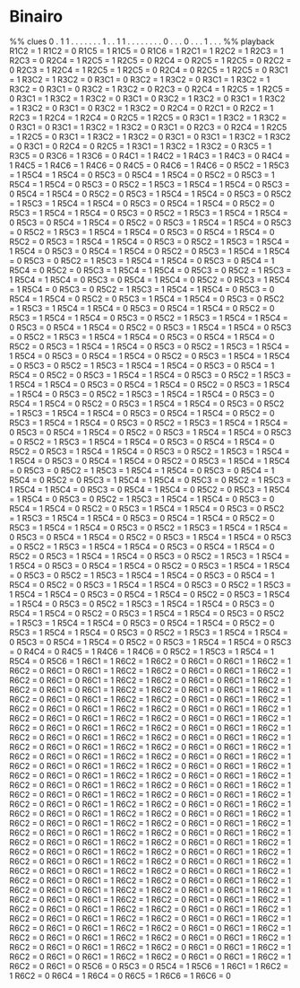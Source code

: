 # Binairo

<!-- %% svg-grid: none -->

<div id = "binairo" data-type = "binairo">
%% clues
0 . 1 1 . .
. . . . . 1
. . 1 1 . .
. . . . . .
0 . . . 0 .
. . 1 . . .
%% playback
R1C2 = 1
R1C2 = 0
R1C5 = 1
R1C5 = 0
R1C6 = 1
R2C1 = 1
R2C2 = 1
R2C3 = 1
R2C3 = 0
R2C4 = 1
R2C5 = 1
R2C5 = 0
R2C4 = 0
R2C5 = 1
R2C5 = 0
R2C2 = 0
R2C3 = 1
R2C4 = 1
R2C5 = 1
R2C5 = 0
R2C4 = 0
R2C5 = 1
R2C5 = 0
R3C1 = 1
R3C2 = 1
R3C2 = 0
R3C1 = 0
R3C2 = 1
R3C2 = 0
R3C1 = 1
R3C2 = 1
R3C2 = 0
R3C1 = 0
R3C2 = 1
R3C2 = 0
R2C3 = 0
R2C4 = 1
R2C5 = 1
R2C5 = 0
R3C1 = 1
R3C2 = 1
R3C2 = 0
R3C1 = 0
R3C2 = 1
R3C2 = 0
R3C1 = 1
R3C2 = 1
R3C2 = 0
R3C1 = 0
R3C2 = 1
R3C2 = 0
R2C4 = 0
R2C1 = 0
R2C2 = 1
R2C3 = 1
R2C4 = 1
R2C4 = 0
R2C5 = 1
R2C5 = 0
R3C1 = 1
R3C2 = 1
R3C2 = 0
R3C1 = 0
R3C1 = 1
R3C2 = 1
R3C2 = 0
R3C1 = 0
R2C3 = 0
R2C4 = 1
R2C5 = 1
R2C5 = 0
R3C1 = 1
R3C2 = 1
R3C2 = 0
R3C1 = 0
R3C1 = 1
R3C2 = 1
R3C2 = 0
R3C1 = 0
R2C4 = 0
R2C5 = 1
R3C1 = 1
R3C2 = 1
R3C2 = 0
R3C5 = 1
R3C5 = 0
R3C6 = 1
R3C6 = 0
R4C1 = 1
R4C2 = 1
R4C3 = 1
R4C3 = 0
R4C4 = 1
R4C5 = 1
R4C6 = 1
R4C6 = 0
R4C5 = 0
R4C6 = 1
R4C6 = 0
R5C2 = 1
R5C3 = 1
R5C4 = 1
R5C4 = 0
R5C3 = 0
R5C4 = 1
R5C4 = 0
R5C2 = 0
R5C3 = 1
R5C4 = 1
R5C4 = 0
R5C3 = 0
R5C2 = 1
R5C3 = 1
R5C4 = 1
R5C4 = 0
R5C3 = 0
R5C4 = 1
R5C4 = 0
R5C2 = 0
R5C3 = 1
R5C4 = 1
R5C4 = 0
R5C3 = 0
R5C2 = 1
R5C3 = 1
R5C4 = 1
R5C4 = 0
R5C3 = 0
R5C4 = 1
R5C4 = 0
R5C2 = 0
R5C3 = 1
R5C4 = 1
R5C4 = 0
R5C3 = 0
R5C2 = 1
R5C3 = 1
R5C4 = 1
R5C4 = 0
R5C3 = 0
R5C4 = 1
R5C4 = 0
R5C2 = 0
R5C3 = 1
R5C4 = 1
R5C4 = 0
R5C3 = 0
R5C2 = 1
R5C3 = 1
R5C4 = 1
R5C4 = 0
R5C3 = 0
R5C4 = 1
R5C4 = 0
R5C2 = 0
R5C3 = 1
R5C4 = 1
R5C4 = 0
R5C3 = 0
R5C2 = 1
R5C3 = 1
R5C4 = 1
R5C4 = 0
R5C3 = 0
R5C4 = 1
R5C4 = 0
R5C2 = 0
R5C3 = 1
R5C4 = 1
R5C4 = 0
R5C3 = 0
R5C2 = 1
R5C3 = 1
R5C4 = 1
R5C4 = 0
R5C3 = 0
R5C4 = 1
R5C4 = 0
R5C2 = 0
R5C3 = 1
R5C4 = 1
R5C4 = 0
R5C3 = 0
R5C2 = 1
R5C3 = 1
R5C4 = 1
R5C4 = 0
R5C3 = 0
R5C4 = 1
R5C4 = 0
R5C2 = 0
R5C3 = 1
R5C4 = 1
R5C4 = 0
R5C3 = 0
R5C2 = 1
R5C3 = 1
R5C4 = 1
R5C4 = 0
R5C3 = 0
R5C4 = 1
R5C4 = 0
R5C2 = 0
R5C3 = 1
R5C4 = 1
R5C4 = 0
R5C3 = 0
R5C2 = 1
R5C3 = 1
R5C4 = 1
R5C4 = 0
R5C3 = 0
R5C4 = 1
R5C4 = 0
R5C2 = 0
R5C3 = 1
R5C4 = 1
R5C4 = 0
R5C3 = 0
R5C2 = 1
R5C3 = 1
R5C4 = 1
R5C4 = 0
R5C3 = 0
R5C4 = 1
R5C4 = 0
R5C2 = 0
R5C3 = 1
R5C4 = 1
R5C4 = 0
R5C3 = 0
R5C2 = 1
R5C3 = 1
R5C4 = 1
R5C4 = 0
R5C3 = 0
R5C4 = 1
R5C4 = 0
R5C2 = 0
R5C3 = 1
R5C4 = 1
R5C4 = 0
R5C3 = 0
R5C2 = 1
R5C3 = 1
R5C4 = 1
R5C4 = 0
R5C3 = 0
R5C4 = 1
R5C4 = 0
R5C2 = 0
R5C3 = 1
R5C4 = 1
R5C4 = 0
R5C3 = 0
R5C2 = 1
R5C3 = 1
R5C4 = 1
R5C4 = 0
R5C3 = 0
R5C4 = 1
R5C4 = 0
R5C2 = 0
R5C3 = 1
R5C4 = 1
R5C4 = 0
R5C3 = 0
R5C2 = 1
R5C3 = 1
R5C4 = 1
R5C4 = 0
R5C3 = 0
R5C4 = 1
R5C4 = 0
R5C2 = 0
R5C3 = 1
R5C4 = 1
R5C4 = 0
R5C3 = 0
R5C2 = 1
R5C3 = 1
R5C4 = 1
R5C4 = 0
R5C3 = 0
R5C4 = 1
R5C4 = 0
R5C2 = 0
R5C3 = 1
R5C4 = 1
R5C4 = 0
R5C3 = 0
R5C2 = 1
R5C3 = 1
R5C4 = 1
R5C4 = 0
R5C3 = 0
R5C4 = 1
R5C4 = 0
R5C2 = 0
R5C3 = 1
R5C4 = 1
R5C4 = 0
R5C3 = 0
R5C2 = 1
R5C3 = 1
R5C4 = 1
R5C4 = 0
R5C3 = 0
R5C4 = 1
R5C4 = 0
R5C2 = 0
R5C3 = 1
R5C4 = 1
R5C4 = 0
R5C3 = 0
R5C2 = 1
R5C3 = 1
R5C4 = 1
R5C4 = 0
R5C3 = 0
R5C4 = 1
R5C4 = 0
R5C2 = 0
R5C3 = 1
R5C4 = 1
R5C4 = 0
R5C3 = 0
R5C2 = 1
R5C3 = 1
R5C4 = 1
R5C4 = 0
R5C3 = 0
R5C4 = 1
R5C4 = 0
R5C2 = 0
R5C3 = 1
R5C4 = 1
R5C4 = 0
R5C3 = 0
R5C2 = 1
R5C3 = 1
R5C4 = 1
R5C4 = 0
R5C3 = 0
R5C4 = 1
R5C4 = 0
R5C2 = 0
R5C3 = 1
R5C4 = 1
R5C4 = 0
R5C3 = 0
R5C2 = 1
R5C3 = 1
R5C4 = 1
R5C4 = 0
R5C3 = 0
R5C4 = 1
R5C4 = 0
R5C2 = 0
R5C3 = 1
R5C4 = 1
R5C4 = 0
R5C3 = 0
R5C2 = 1
R5C3 = 1
R5C4 = 1
R5C4 = 0
R5C3 = 0
R5C4 = 1
R5C4 = 0
R5C2 = 0
R5C3 = 1
R5C4 = 1
R5C4 = 0
R5C3 = 0
R5C2 = 1
R5C3 = 1
R5C4 = 1
R5C4 = 0
R5C3 = 0
R5C4 = 1
R5C4 = 0
R5C2 = 0
R5C3 = 1
R5C4 = 1
R5C4 = 0
R5C3 = 0
R5C2 = 1
R5C3 = 1
R5C4 = 1
R5C4 = 0
R5C3 = 0
R5C4 = 1
R5C4 = 0
R5C2 = 0
R5C3 = 1
R5C4 = 1
R5C4 = 0
R5C3 = 0
R5C2 = 1
R5C3 = 1
R5C4 = 1
R5C4 = 0
R5C3 = 0
R5C4 = 1
R5C4 = 0
R5C2 = 0
R5C3 = 1
R5C4 = 1
R5C4 = 0
R5C3 = 0
R5C2 = 1
R5C3 = 1
R5C4 = 1
R5C4 = 0
R5C3 = 0
R5C4 = 1
R5C4 = 0
R5C2 = 0
R5C3 = 1
R5C4 = 1
R5C4 = 0
R5C3 = 0
R5C2 = 1
R5C3 = 1
R5C4 = 1
R5C4 = 0
R5C3 = 0
R5C4 = 1
R5C4 = 0
R5C2 = 0
R5C3 = 1
R5C4 = 1
R5C4 = 0
R5C3 = 0
R5C2 = 1
R5C3 = 1
R5C4 = 1
R5C4 = 0
R5C3 = 0
R5C4 = 1
R5C4 = 0
R5C2 = 0
R5C3 = 1
R5C4 = 1
R5C4 = 0
R5C3 = 0
R5C2 = 1
R5C3 = 1
R5C4 = 1
R5C4 = 0
R5C3 = 0
R5C4 = 1
R5C4 = 0
R5C2 = 0
R5C3 = 1
R5C4 = 1
R5C4 = 0
R5C3 = 0
R5C2 = 1
R5C3 = 1
R5C4 = 1
R5C4 = 0
R5C3 = 0
R5C4 = 1
R5C4 = 0
R5C2 = 0
R5C3 = 1
R5C4 = 1
R5C4 = 0
R5C3 = 0
R5C2 = 1
R5C3 = 1
R5C4 = 1
R5C4 = 0
R5C3 = 0
R5C4 = 1
R5C4 = 0
R5C2 = 0
R5C3 = 1
R5C4 = 1
R5C4 = 0
R5C3 = 0
R4C4 = 0
R4C5 = 1
R4C6 = 1
R4C6 = 0
R5C2 = 1
R5C3 = 1
R5C4 = 1
R5C4 = 0
R5C6 = 1
R6C1 = 1
R6C2 = 1
R6C2 = 0
R6C1 = 0
R6C1 = 1
R6C2 = 1
R6C2 = 0
R6C1 = 0
R6C1 = 1
R6C2 = 1
R6C2 = 0
R6C1 = 0
R6C1 = 1
R6C2 = 1
R6C2 = 0
R6C1 = 0
R6C1 = 1
R6C2 = 1
R6C2 = 0
R6C1 = 0
R6C1 = 1
R6C2 = 1
R6C2 = 0
R6C1 = 0
R6C1 = 1
R6C2 = 1
R6C2 = 0
R6C1 = 0
R6C1 = 1
R6C2 = 1
R6C2 = 0
R6C1 = 0
R6C1 = 1
R6C2 = 1
R6C2 = 0
R6C1 = 0
R6C1 = 1
R6C2 = 1
R6C2 = 0
R6C1 = 0
R6C1 = 1
R6C2 = 1
R6C2 = 0
R6C1 = 0
R6C1 = 1
R6C2 = 1
R6C2 = 0
R6C1 = 0
R6C1 = 1
R6C2 = 1
R6C2 = 0
R6C1 = 0
R6C1 = 1
R6C2 = 1
R6C2 = 0
R6C1 = 0
R6C1 = 1
R6C2 = 1
R6C2 = 0
R6C1 = 0
R6C1 = 1
R6C2 = 1
R6C2 = 0
R6C1 = 0
R6C1 = 1
R6C2 = 1
R6C2 = 0
R6C1 = 0
R6C1 = 1
R6C2 = 1
R6C2 = 0
R6C1 = 0
R6C1 = 1
R6C2 = 1
R6C2 = 0
R6C1 = 0
R6C1 = 1
R6C2 = 1
R6C2 = 0
R6C1 = 0
R6C1 = 1
R6C2 = 1
R6C2 = 0
R6C1 = 0
R6C1 = 1
R6C2 = 1
R6C2 = 0
R6C1 = 0
R6C1 = 1
R6C2 = 1
R6C2 = 0
R6C1 = 0
R6C1 = 1
R6C2 = 1
R6C2 = 0
R6C1 = 0
R6C1 = 1
R6C2 = 1
R6C2 = 0
R6C1 = 0
R6C1 = 1
R6C2 = 1
R6C2 = 0
R6C1 = 0
R6C1 = 1
R6C2 = 1
R6C2 = 0
R6C1 = 0
R6C1 = 1
R6C2 = 1
R6C2 = 0
R6C1 = 0
R6C1 = 1
R6C2 = 1
R6C2 = 0
R6C1 = 0
R6C1 = 1
R6C2 = 1
R6C2 = 0
R6C1 = 0
R6C1 = 1
R6C2 = 1
R6C2 = 0
R6C1 = 0
R6C1 = 1
R6C2 = 1
R6C2 = 0
R6C1 = 0
R6C1 = 1
R6C2 = 1
R6C2 = 0
R6C1 = 0
R6C1 = 1
R6C2 = 1
R6C2 = 0
R6C1 = 0
R6C1 = 1
R6C2 = 1
R6C2 = 0
R6C1 = 0
R6C1 = 1
R6C2 = 1
R6C2 = 0
R6C1 = 0
R6C1 = 1
R6C2 = 1
R6C2 = 0
R6C1 = 0
R6C1 = 1
R6C2 = 1
R6C2 = 0
R6C1 = 0
R6C1 = 1
R6C2 = 1
R6C2 = 0
R6C1 = 0
R6C1 = 1
R6C2 = 1
R6C2 = 0
R6C1 = 0
R6C1 = 1
R6C2 = 1
R6C2 = 0
R6C1 = 0
R6C1 = 1
R6C2 = 1
R6C2 = 0
R6C1 = 0
R6C1 = 1
R6C2 = 1
R6C2 = 0
R6C1 = 0
R6C1 = 1
R6C2 = 1
R6C2 = 0
R6C1 = 0
R6C1 = 1
R6C2 = 1
R6C2 = 0
R6C1 = 0
R6C1 = 1
R6C2 = 1
R6C2 = 0
R6C1 = 0
R6C1 = 1
R6C2 = 1
R6C2 = 0
R6C1 = 0
R6C1 = 1
R6C2 = 1
R6C2 = 0
R6C1 = 0
R6C1 = 1
R6C2 = 1
R6C2 = 0
R6C1 = 0
R6C1 = 1
R6C2 = 1
R6C2 = 0
R6C1 = 0
R6C1 = 1
R6C2 = 1
R6C2 = 0
R6C1 = 0
R6C1 = 1
R6C2 = 1
R6C2 = 0
R6C1 = 0
R6C1 = 1
R6C2 = 1
R6C2 = 0
R6C1 = 0
R6C1 = 1
R6C2 = 1
R6C2 = 0
R6C1 = 0
R6C1 = 1
R6C2 = 1
R6C2 = 0
R6C1 = 0
R6C1 = 1
R6C2 = 1
R6C2 = 0
R6C1 = 0
R6C1 = 1
R6C2 = 1
R6C2 = 0
R6C1 = 0
R6C1 = 1
R6C2 = 1
R6C2 = 0
R6C1 = 0
R6C1 = 1
R6C2 = 1
R6C2 = 0
R6C1 = 0
R6C1 = 1
R6C2 = 1
R6C2 = 0
R6C1 = 0
R6C1 = 1
R6C2 = 1
R6C2 = 0
R6C1 = 0
R6C1 = 1
R6C2 = 1
R6C2 = 0
R6C1 = 0
R6C1 = 1
R6C2 = 1
R6C2 = 0
R6C1 = 0
R6C1 = 1
R6C2 = 1
R6C2 = 0
R6C1 = 0
R5C6 = 0
R5C3 = 0
R5C4 = 1
R5C6 = 1
R6C1 = 1
R6C2 = 1
R6C2 = 0
R6C4 = 1
R6C4 = 0
R6C5 = 1
R6C6 = 1
R6C6 = 0
</div>
